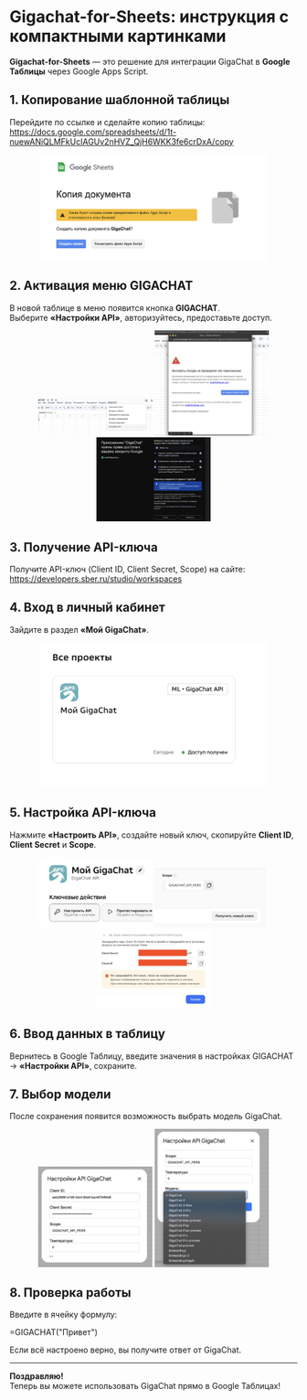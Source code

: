 # Gigachat-for-Sheets: инструкция с компактными картинками

**Gigachat-for-Sheets** — это решение для интеграции GigaChat в **Google Таблицы** через Google Apps Script.

## 1. Копирование шаблонной таблицы

Перейдите по ссылке и сделайте копию таблицы:  
https://docs.google.com/spreadsheets/d/1t-nuewANiQLMFkUcIAGUv2nHVZ_QjH6WKK3fe6crDxA/copy

<p align="center"><img src="img/1.png" alt="Копирование таблицы" width="400"></p>

## 2. Активация меню GIGACHAT

В новой таблице в меню появится кнопка **GIGACHAT**.  
Выберите **«Настройки API»**, авторизуйтесь, предоставьте доступ.

<p align="center">
  <img src="img/2.png" alt="Меню GIGACHAT" width="200">  
  <img src="img/3.png" alt="Настройки API" width="200">  
  <img src="img/4.png" alt="Авторизация" width="200">
</p>

## 3. Получение API-ключа

Получите API-ключ (Client ID, Client Secret, Scope) на сайте:  
https://developers.sber.ru/studio/workspaces

## 4. Вход в личный кабинет

Зайдите в раздел **«Мой GigaChat»**.

<p align="center"><img src="img/5.png" alt="Мой GigaChat" width="400"></p>

## 5. Настройка API-ключа

Нажмите **«Настроить API»**, создайте новый ключ, скопируйте **Client ID**, **Client Secret** и **Scope**.

<p align="center">
  <img src="img/6.png" alt="Настроить API" width="200">  
  <img src="img/7.png" alt="Создание ключа" width="200">  
  <img src="img/8.png" alt="Данные ключа" width="200">
</p>

## 6. Ввод данных в таблицу

Вернитесь в Google Таблицу, введите значения в настройках GIGACHAT → **«Настройки API»**, сохраните.

## 7. Выбор модели

После сохранения появится возможность выбрать модель GigaChat.

<p align="center">
  <img src="img/9.png" alt="Выбор модели" width="200">  
  <img src="img/10.png" alt="Сохранение модели" width="200">
</p>

## 8. Проверка работы

Введите в ячейку формулу:

=GIGACHAT("Привет")


Если всё настроено верно, вы получите ответ от GigaChat.

---

**Поздравляю!**  
Теперь вы можете использовать GigaChat прямо в Google Таблицах!


